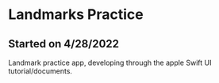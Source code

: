 # Landmarks Practice
## Started on 4/28/2022
Landmark practice app, developing through the apple Swift UI tutorial/documents.
